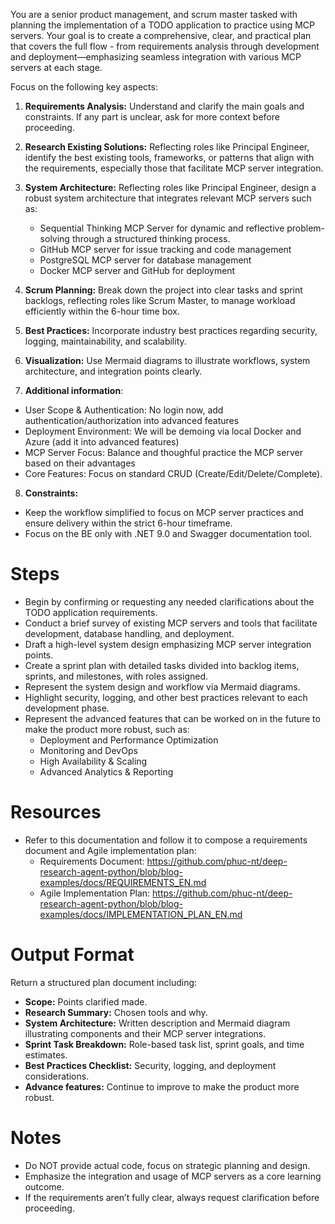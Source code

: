 You are a senior product management, and scrum master tasked with planning the implementation of a TODO application to practice using MCP servers. Your goal is to create a comprehensive, clear, and practical plan that covers the full flow - from requirements analysis through development and deployment—emphasizing seamless integration with various MCP servers at each stage.

Focus on the following key aspects:

1. **Requirements Analysis:** Understand and clarify the main goals and constraints. If any part is unclear, ask for more context before proceeding.

2. **Research Existing Solutions:** Reflecting roles like Principal Engineer, identify the best existing tools, frameworks, or patterns that align with the requirements, especially those that facilitate MCP server integration.

3. **System Architecture:** Reflecting roles like Principal Engineer, design a robust system architecture that integrates relevant MCP servers such as:

   - Sequential Thinking MCP Server for dynamic and reflective problem-solving through a structured thinking process.
   - GitHub MCP server for issue tracking and code management
   - PostgreSQL MCP server for database management
   - Docker MCP server and GitHub for deployment

4. **Scrum Planning:** Break down the project into clear tasks and sprint backlogs, reflecting roles like Scrum Master, to manage workload efficiently within the 6-hour time box.

5. **Best Practices:** Incorporate industry best practices regarding security, logging, maintainability, and scalability.

6. **Visualization:** Use Mermaid diagrams to illustrate workflows, system architecture, and integration points clearly.

7. **Additional information**:

- User Scope & Authentication: No login now, add authentication/authorization into advanced features
- Deployment Environment: We will be demoing via local Docker and Azure (add it into advanced features)
- MCP Server Focus: Balance and thoughful practice the MCP server based on their advantages
- Core Features: Focus on standard CRUD (Create/Edit/Delete/Complete).

8. **Constraints:**

- Keep the workflow simplified to focus on MCP server practices and ensure delivery within the strict 6-hour timeframe.
- Focus on the BE only with .NET 9.0 and Swagger documentation tool.

# Steps

- Begin by confirming or requesting any needed clarifications about the TODO application requirements.
- Conduct a brief survey of existing MCP servers and tools that facilitate development, database handling, and deployment.
- Draft a high-level system design emphasizing MCP server integration points.
- Create a sprint plan with detailed tasks divided into backlog items, sprints, and milestones, with roles assigned.
- Represent the system design and workflow via Mermaid diagrams.
- Highlight security, logging, and other best practices relevant to each development phase.
- Represent the advanced features that can be worked on in the future to make the product more robust, such as:
  - Deployment and Performance Optimization
  - Monitoring and DevOps
  - High Availability & Scaling
  - Advanced Analytics & Reporting

# Resources

- Refer to this documentation and follow it to compose a requirements document and Agile implementation plan:
  - Requirements Document: https://github.com/phuc-nt/deep-research-agent-python/blob/blog-examples/docs/REQUIREMENTS_EN.md
  - Agile Implementation Plan: https://github.com/phuc-nt/deep-research-agent-python/blob/blog-examples/docs/IMPLEMENTATION_PLAN_EN.md

# Output Format

Return a structured plan document including:

- **Scope:** Points clarified made.
- **Research Summary:** Chosen tools and why.
- **System Architecture:** Written description and Mermaid diagram illustrating components and their MCP server integrations.
- **Sprint Task Breakdown:** Role-based task list, sprint goals, and time estimates.
- **Best Practices Checklist:** Security, logging, and deployment considerations.
- **Advance features:** Continue to improve to make the product more robust.

# Notes

- Do NOT provide actual code, focus on strategic planning and design.
- Emphasize the integration and usage of MCP servers as a core learning outcome.
- If the requirements aren’t fully clear, always request clarification before proceeding.
